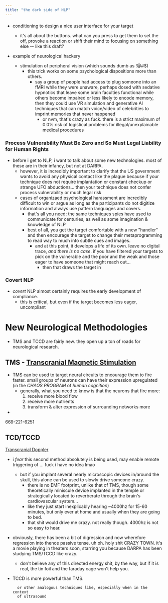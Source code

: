 ```yaml
---
title: "the dark side of NLP"
---
```



#### 


- conditioning to design a nice user interface for your target
  - it's all about the buttons. what can you press to get them to set
    the off, provoke a reaction or shift their mind to focusing on
    something else -- like this draft?

- example of neurological hackery
  - stimulation of peripheral vision (which sounds dumb as !@#$)
    - this trick works on some psychological dispositions more than
      others.
      - say a group of people had access to plug someone into an fMRI
        while they were unaware, perhaps dosed with sedative hypnotics
        that leave some brain faculties functional while others become
        impaired or less likely to encode memory, then they could use
        VR simulation and generative AI techniques that can match
        voice/video of celebrities to imprint memories that never
        happened
        - or nvm, that's crazy as fuck. there is a strict maximum of
          0.0% risk of logistical problems for illegal/unexplainable
          medical procedures

### Process Vulnerability Must Be Zero and So Must Legal Liability for Human Rights

- before i get to NLP, i want to talk about some new
  technologies. most of these are in their infancy, but not at DARPA.
  - however, it is incredibly important to clarify that the US
    government wants to avoid any physical contact like the plague
    because if your technique does not require implantation or
    constant checkup or strange UFO abductions... then your technique
    does not confer process vulnerability or much legal risk
  - cases of organizaed psychological harassment are incredibly
    difficult to win or argue as long as the participants do not
    digitize information and always use pattern languages and covers.
    - that's all you need: the same techniques spies have used to
      communicate for centuries, as well as some imagination &
      knowledge of NLP
    - best of all, you get the target comfortable with a new "handler"
      and then encourage the target to change their metaprogramming to
      read way to much into subtle cues and images.
      - and at this point, it develops a life of its own. leave no
        digital trace, *and there is no case*. if you have filtered
        your targets to pick on the vulnerable and the poor and the
        weak and those eager to have someone that might reach out...
        - then that draws the target in

### Covert NLP

- *covert* NLP almost certainly requires the early development of
  compliance.
  - this is critical, but even if the target becomes less eager,
    uncompliant

# New Neurological Methodologies

- TMS and TCCD are fairly new. they open up a ton of roads for
  neurological research.

## TMS - [Transcranial Magnetic Stimulation](https://en.wikipedia.org/wiki/Transcranial_magnetic_stimulation)

- TMS can be used to target neural circuits to encourage them to fire
  faster. small groups of neurons can have their expression
  upregulated (in the *CHAOS PROGRAM* of *human cognition*)
  - generally, what you need to know is that the neurons that fire
    more:
    1. receive more blood flow
    2. receive more nutrients
    3. transform & alter expression of surrounding networks more
- 

669-221-6251

## TCD/TCCD
[Transcranial Doppler](https://en.wikipedia.org/wiki/Transcranial_Doppler)

- i *fear* this second method absolutely is being used, may enable
  remote triggering of ... fuck i have no idea lmao
  - but if you implant several nearly microscopic devices in/around
    the skull, this alone can be used to slowly drive someone crazy.
    - there is no EMF footprint, unlike that of TMS, though some
      theoretically miniscule device implanted in the temple or
      strategically located to reverberate through the brain's
      cardiovascular system...
    - like they just start inexplicably hearing ~4000hz for 15-60
      minutes, but only ever at home and usually when they are going
      to bed.
    - that shit would drive me crazy. not really though. 4000hz is not
      so easy to hear.
- obviously, there has been a bit of digression and now wherefore
  regression into thence passive tense. uh oh. holy shit CRAZY
  TOWN. it's a movie playing in theaters soon, starring you because
  DARPA has been studying TMS/TCCD like crazy.
  - don't believe any of this directed energy shit, by the way, but if
    it is real, the tin foil and the faraday cage won't help you.

- TCCD is more powerful than TMS.

        or other analogous techniques like, especially when in the context
        of ultrasound 
